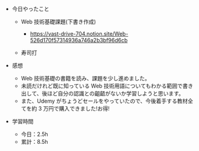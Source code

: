 - 今日やったこと

  - Web 技術基礎課題(下書き作成)
    - https://vast-drive-704.notion.site/Web-526d170f57314936a746a2b3bf96d6cb

  - 寿司打

- 感想

  - Web 技術基礎の書籍を読み、課題を少し進めました。
  - 未読だけれど既に知っている Web 技術用語についてもわかる範囲で書き出して、後ほど自分の認識との齟齬がないか学習しようと思います。
  - また、Udemy がちょうどセールをやっていたので、今後着手する教材全てを約 3 万円で購入できました!お得!

- 学習時間
  - 今日：2.5h
  - 累計：8.5h
